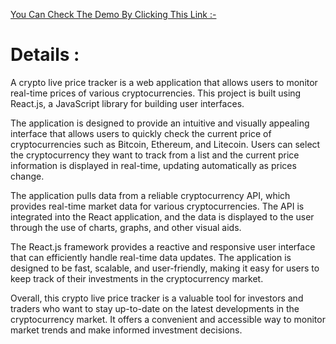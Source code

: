 

[You Can Check The Demo By Clicking This Link :- ](https://react-crypto-websitte.vercel.app/)

# Details : 
A crypto live price tracker is a web application that allows users to monitor real-time prices of various cryptocurrencies. This project is built using React.js, a JavaScript library for building user interfaces.

The application is designed to provide an intuitive and visually appealing interface that allows users to quickly check the current price of cryptocurrencies such as Bitcoin, Ethereum, and Litecoin. Users can select the cryptocurrency they want to track from a list and the current price information is displayed in real-time, updating automatically as prices change.

The application pulls data from a reliable cryptocurrency API, which provides real-time market data for various cryptocurrencies. The API is integrated into the React application, and the data is displayed to the user through the use of charts, graphs, and other visual aids.

The React.js framework provides a reactive and responsive user interface that can efficiently handle real-time data updates. The application is designed to be fast, scalable, and user-friendly, making it easy for users to keep track of their investments in the cryptocurrency market.

Overall, this crypto live price tracker is a valuable tool for investors and traders who want to stay up-to-date on the latest developments in the cryptocurrency market. It offers a convenient and accessible way to monitor market trends and make informed investment decisions.



